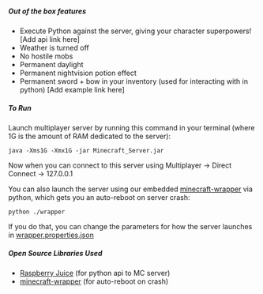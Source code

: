 ##### Out of the box features

- Execute Python against the server, giving your character superpowers! [Add api link here]
- Weather is turned off
- No hostile mobs
- Permanent daylight
- Permanent nightvision potion effect
- Permanent sword + bow in your inventory (used for interacting with in python) [Add example link here]

##### To Run

Launch multiplayer server by running this command in your terminal (where 1G is the amount of RAM dedicated to the server):
```
java -Xms1G -Xmx1G -jar Minecraft_Server.jar
```

Now when you can connect to this server using Multiplayer -> Direct Connect -> 127.0.0.1

You can also launch the server using our embedded <a href='https://github.com/TeachCraft/minecraft-wrapper'>minecraft-wrapper</a> via python, which gets you an auto-reboot on server crash:
```
python ./wrapper
```
If you do that, you can change the parameters for how the server launches in <a href='https://github.com/TeachCraft/TeachCraft-Server/blob/master/wrapper.properties.json#L30'>wrapper.properties.json</a>

##### Open Source Libraries Used

- <a href='https://github.com/TeachCraft/RaspberryJuice'>Raspberry Juice</a> (for python api to MC server)
- <a href='https://github.com/TeachCraft/minecraft-wrapper'>minecraft-wrapper</a> (for auto-reboot on crash)
